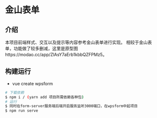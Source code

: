 # 金山表单

## 介绍
本项目前端样式、交互以及提示等内容参考金山表单进行实现。 相较于金山表单，功能做了较多删减，这里是原型图https://modao.cc/app/ZlAsY7aErb1kbbQZFPMz5。

## 构建运行
- vue create wpsform

```bash
# 下载依赖
$ npm i / (yarn add 项目所需依赖各种包)
# 运行
$ 同时在form-server服务端后端开启服务监听3000端口，在wpsform中起项目
$ npm run serve
```